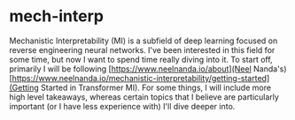 # mech-interp

Mechanistic Interpretability (MI) is a subfield of deep learning focused on reverse engineering neural networks. I've been interested in this field for some time, but now I want to spend time really diving into it. To start off, primarily I will be following [https://www.neelnanda.io/about](Neel Nanda's) [https://www.neelnanda.io/mechanistic-interpretability/getting-started](Getting Started in Transformer MI). For some things, I will include more high level takeaways, whereas certain topics that I believe are particularly important (or I have less experience with) I'll dive deeper into. 


